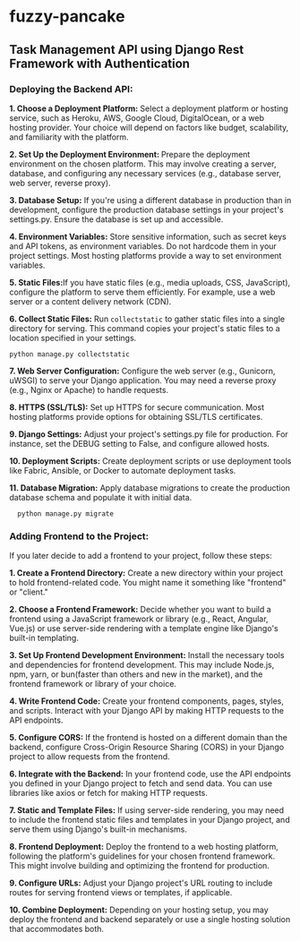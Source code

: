 # fuzzy-pancake
<h2>Task Management API using Django Rest Framework with Authentication</h2>
<h3>Deploying the Backend API:</h3>

<strong>1. Choose a Deployment Platform:</strong> Select a deployment platform or hosting service, such as Heroku, AWS, Google Cloud, DigitalOcean, or a web hosting provider. Your choice will depend on factors like budget, scalability, and familiarity with the platform.
  
<strong>2. Set Up the Deployment Environment: </strong>  Prepare the deployment environment on the chosen platform. This may involve creating a server, database, and configuring any necessary services (e.g., database server, web server, reverse proxy).
  
<strong>3. Database Setup:</strong> If you're using a different database in production than in development, configure the production database settings in your project's settings.py. Ensure the database is set up and accessible.

<strong>4. Environment Variables:</strong> Store sensitive information, such as secret keys and API tokens, as environment variables. Do not hardcode them in your project settings. Most hosting platforms provide a way to set environment variables.

<strong>5. Static Files:</strong>If you have static files (e.g., media uploads, CSS, JavaScript), configure the platform to serve them efficiently. For example, use a web server or a content delivery network (CDN).

<strong>6. Collect Static Files:</strong> Run <italics>`collectstatic`</italics> to gather static files into a single directory for serving. This command copies your project's static files to a location specified in your settings.
   ````  
python manage.py collectstatic
  ````
<strong>7. Web Server Configuration:</strong> Configure the web server (e.g., Gunicorn, uWSGI) to serve your Django application. You may need a reverse proxy (e.g., Nginx or Apache) to handle requests.

<strong>8. HTTPS (SSL/TLS):</strong> Set up HTTPS for secure communication. Most hosting platforms provide options for obtaining SSL/TLS certificates.

<strong>9. Django Settings:</strong> Adjust your project's settings.py file for production. For instance, set the DEBUG setting to False, and configure allowed hosts.

<strong>10. Deployment Scripts:</strong> Create deployment scripts or use deployment tools like Fabric, Ansible, or Docker to automate deployment tasks.

<strong>11. Database Migration:</strong> Apply database migrations to create the production database schema and populate it with initial data.
````
  python manage.py migrate
````

<h3>Adding Frontend to the Project:</h3>
If you later decide to add a frontend to your project, follow these steps:

<strong>1. Create a Frontend Directory:</strong> Create a new directory within your project to hold frontend-related code. You might name it something like "frontend" or "client."

<strong>2. Choose a Frontend Framework:</strong> Decide whether you want to build a frontend using a JavaScript framework or library (e.g., React, Angular, Vue.js) or use server-side rendering with a template engine like Django's built-in templating.

<strong>3. Set Up Frontend Development Environment:</strong> Install the necessary tools and dependencies for frontend development. This may include Node.js, npm, yarn, or bun(faster than others and new in the market), and the frontend framework or library of your choice.

<strong>4. Write Frontend Code:</strong> Create your frontend components, pages, styles, and scripts. Interact with your Django API by making HTTP requests to the API endpoints.

<strong>5. Configure CORS:</strong> If the frontend is hosted on a different domain than the backend, configure Cross-Origin Resource Sharing (CORS) in your Django project to allow requests from the frontend.

<strong>6. Integrate with the Backend:</strong> In your frontend code, use the API endpoints you defined in your Django project to fetch and send data. You can use libraries like axios or fetch for making HTTP requests.

<strong>7. Static and Template Files:</strong> If using server-side rendering, you may need to include the frontend static files and templates in your Django project, and serve them using Django's built-in mechanisms.

<strong>8. Frontend Deployment:</strong> Deploy the frontend to a web hosting platform, following the platform's guidelines for your chosen frontend framework. This might involve building and optimizing the frontend for production.

<strong>9. Configure URLs:</strong> Adjust your Django project's URL routing to include routes for serving frontend views or templates, if applicable.

<strong>10. Combine Deployment:</strong> Depending on your hosting setup, you may deploy the frontend and backend separately or use a single hosting solution that accommodates both.
